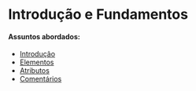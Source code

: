 # Introdução e Fundamentos

#### Assuntos abordados: 

- [Introdução](aulas/1.2-introducao)
- [Elementos](aulas/1.5-elementos)
- [Atributos](aulas/1.6-atributos)
- [Comentários](aulas/1.7-comentarios)
